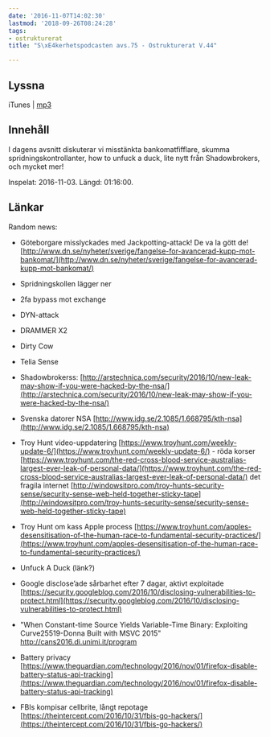 ```yaml
---
date: '2016-11-07T14:02:30'
lastmod: '2018-09-26T08:24:28'
tags:
- ostrukturerat
title: "S\xE4kerhetspodcasten avs.75 - Ostrukturerat V.44"

---
```

## Lyssna

iTunes \| [mp3](http://traffic.libsyn.com/sakerhetspodcasten/Ostrukturerat_v44_2016.mp3)

## Innehåll

I dagens avsnitt diskuterar vi misstänkta bankomatfifflare, skumma spridningskontrollanter,
how to unfuck a duck, lite nytt från Shadowbrokers, och mycket mer!

Inspelat: 2016-11-03. Längd: 01:16:00.

## Länkar

Random news:

* Göteborgare misslyckades med Jackpotting-attack! De va la gött de! [http://www.dn.se/nyheter/sverige/fangelse-for-avancerad-kupp-mot-bankomat/](http://www.dn.se/nyheter/sverige/fangelse-for-avancerad-kupp-mot-bankomat/)

* Spridningskollen lägger ner

* 2fa bypass mot exchange

* DYN-attack

* DRAMMER X2

* Dirty Cow

* Telia Sense

* Shadowbrokerss: [http://arstechnica.com/security/2016/10/new-leak-may-show-if-you-were-hacked-by-the-nsa/](http://arstechnica.com/security/2016/10/new-leak-may-show-if-you-were-hacked-by-the-nsa/)

* Svenska datorer NSA [http://www.idg.se/2.1085/1.668795/kth-nsa](http://www.idg.se/2.1085/1.668795/kth-nsa)

* Troy Hunt video-uppdatering [https://www.troyhunt.com/weekly-update-6/](https://www.troyhunt.com/weekly-update-6/)  - röda korser [https://www.troyhunt.com/the-red-cross-blood-service-australias-largest-ever-leak-of-personal-data/](https://www.troyhunt.com/the-red-cross-blood-service-australias-largest-ever-leak-of-personal-data/)  det fragila internet [http://windowsitpro.com/troy-hunts-security-sense/security-sense-web-held-together-sticky-tape](http://windowsitpro.com/troy-hunts-security-sense/security-sense-web-held-together-sticky-tape)

* Troy Hunt om kass Apple process [https://www.troyhunt.com/apples-desensitisation-of-the-human-race-to-fundamental-security-practices/](https://www.troyhunt.com/apples-desensitisation-of-the-human-race-to-fundamental-security-practices/)

* Unfuck A Duck (länk?)

* Google disclose’ade sårbarhet efter 7 dagar, aktivt exploitade [https://security.googleblog.com/2016/10/disclosing-vulnerabilities-to-protect.html](https://security.googleblog.com/2016/10/disclosing-vulnerabilities-to-protect.html)

* "When Constant-time Source Yields Variable-Time Binary: Exploiting Curve25519-Donna
Built with MSVC 2015" http://cans2016.di.unimi.it/program

* Battery privacy [https://www.theguardian.com/technology/2016/nov/01/firefox-disable-battery-status-api-tracking](https://www.theguardian.com/technology/2016/nov/01/firefox-disable-battery-status-api-tracking)

* FBIs kompisar cellbrite, långt repotage [https://theintercept.com/2016/10/31/fbis-go-hackers/](https://theintercept.com/2016/10/31/fbis-go-hackers/)




